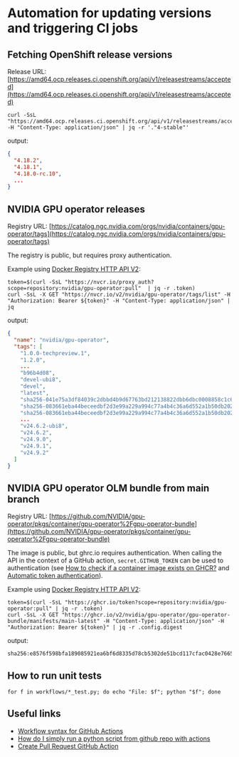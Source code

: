 # Automation for updating versions and triggering CI jobs

## Fetching OpenShift release versions

Release URL: [https://amd64.ocp.releases.ci.openshift.org/api/v1/releasestreams/accepted](https://amd64.ocp.releases.ci.openshift.org/api/v1/releasestreams/accepted)

```console
curl -SsL "https://amd64.ocp.releases.ci.openshift.org/api/v1/releasestreams/accepted" -H "Content-Type: application/json" | jq -r '."4-stable"'
```

output:

```json
{
  "4.18.2",
  "4.18.1",
  "4.18.0-rc.10",
  ...
}
```

## NVIDIA GPU operator releases

Registry URL: [https://catalog.ngc.nvidia.com/orgs/nvidia/containers/gpu-operator/tags](https://catalog.ngc.nvidia.com/orgs/nvidia/containers/gpu-operator/tags)

The registry is public, but requires proxy authentication.

Example using [Docker Registry HTTP API V2](https://docker-docs.uclv.cu/registry/spec/api/):

```console
token=$(curl -SsL "https://nvcr.io/proxy_auth?scope=repository:nvidia/gpu-operator:pull"  | jq -r .token)
curl -SsL -X GET "https://nvcr.io/v2/nvidia/gpu-operator/tags/list" -H "Authorization: Bearer ${token}" -H "Content-Type: application/json" | jq
```

output:

```json
{
  "name": "nvidia/gpu-operator",
  "tags": [
    "1.0.0-techpreview.1",
    "1.2.0",
    ...
    "b96b4d08",
    "devel-ubi8",
    "devel",
    "latest",
    "sha256-041e75a3df84039c2dbbd4b9d67763bd212138822dbb6dbc0008858c1c6eff8d.sig",
    "sha256-083661eba44beceedbf2d3e99a229a994c77a4b4c36a6d552a1b50db2022f12a.sbom",
    "sha256-083661eba44beceedbf2d3e99a229a994c77a4b4c36a6d552a1b50db2022f12a.vex",
    ...
    "v24.6.2-ubi8",
    "v24.6.2",
    "v24.9.0",
    "v24.9.1",
    "v24.9.2"
  ]
}
```

## NVIDIA GPU operator OLM bundle from main branch

Registry URL: [https://github.com/NVIDIA/gpu-operator/pkgs/container/gpu-operator%2Fgpu-operator-bundle](https://github.com/NVIDIA/gpu-operator/pkgs/container/gpu-operator%2Fgpu-operator-bundle)

The image is public, but ghrc.io requires authentication. When calling the API in the context of a GitHub action, `secret.GITHUB_TOKEN` can be used to authentication
(see [How to check if a container image exists on GHCR?](https://github.com/orgs/community/discussions/26279) and [Automatic token authentication](https://docs.github.com/en/actions/security-for-github-actions/security-guides/automatic-token-authentication)).

Example using [Docker Registry HTTP API V2](https://docker-docs.uclv.cu/registry/spec/api/):

```console
token=$(curl -SsL "https://ghcr.io/token?scope=repository:nvidia/gpu-operator:pull" | jq -r .token)
curl -SsL -X GET "https://ghcr.io/v2/nvidia/gpu-operator/gpu-operator-bundle/manifests/main-latest" -H "Content-Type: application/json" -H "Authorization: Bearer ${token}" | jq -r .config.digest
```

output:

```console
sha256:e8576f598bfa189085921ea6bf6d8335d78cb5302de51bcd117cfac0428e7665
```

## How to run unit tests

```console
for f in workflows/*_test.py; do echo "File: $f"; python "$f"; done
```

## Useful links

* [Workflow syntax for GitHub Actions](https://docs.github.com/en/actions/writing-workflows/workflow-syntax-for-github-actions)
* [How do I simply run a python script from github repo with actions](https://stackoverflow.com/questions/70458458/how-do-i-simply-run-a-python-script-from-github-repo-with-actions)
* [Create Pull Request GitHub Action](https://github.com/marketplace/actions/create-pull-request)
